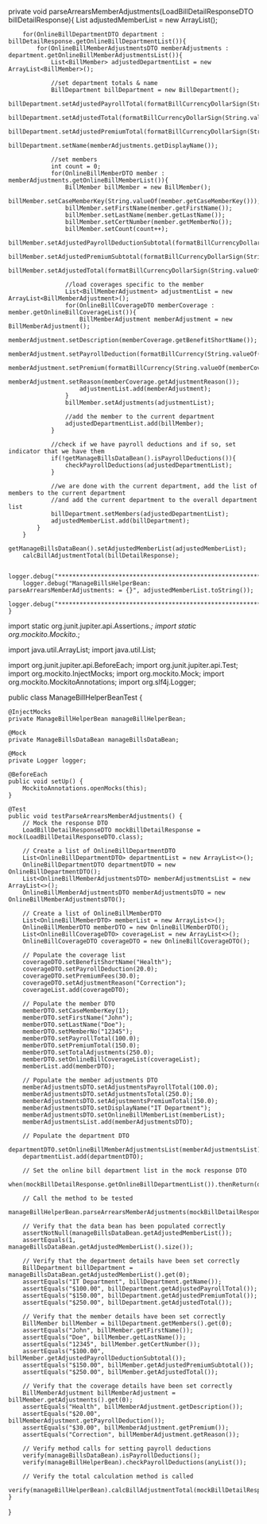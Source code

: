 private void parseArrearsMemberAdjustments(LoadBillDetailResponseDTO billDetailResponse){
		List<BillDepartment> adjustedMemberList = new ArrayList<BillDepartment>();

		for(OnlineBillDepartmentDTO department : billDetailResponse.getOnlineBillDepartmentList()){
			for(OnlineBillMemberAdjustmentsDTO memberAdjustments : department.getOnlineBillMemberAdjustmentsList()){
				List<BillMember> adjustedDepartmentList = new ArrayList<BillMember>();

				//set department totals & name
				BillDepartment billDepartment = new BillDepartment();
				billDepartment.setAdjustedPayrollTotal(formatBillCurrencyDollarSign(String.valueOf(memberAdjustments.getAdjustmentsPayrollTotal())));
				billDepartment.setAdjustedTotal(formatBillCurrencyDollarSign(String.valueOf(memberAdjustments.getAdjustmentsTotal())));
				billDepartment.setAdjustedPremiumTotal(formatBillCurrencyDollarSign(String.valueOf(memberAdjustments.getAdjustmentsPremiumTotal())));
				billDepartment.setName(memberAdjustments.getDisplayName());

				//set members
				int count = 0;
				for(OnlineBillMemberDTO member : memberAdjustments.getOnlineBillMemberList()){
					BillMember billMember = new BillMember();
					billMember.setCaseMemberKey(String.valueOf(member.getCaseMemberKey()));
					billMember.setFirstName(member.getFirstName());
					billMember.setLastName(member.getLastName());
					billMember.setCertNumber(member.getMemberNo());
					billMember.setCount(count++);
					billMember.setAdjustedPayrollDeductionSubtotal(formatBillCurrencyDollarSign(String.valueOf(member.getPayrollTotal())));
					billMember.setAdjustedPremiumSubtotal(formatBillCurrencyDollarSign(String.valueOf(member.getPremiumTotal())));
					billMember.setAdjustedTotal(formatBillCurrencyDollarSign(String.valueOf(member.getTotalAdjustments())));

					//load coverages specific to the member
					List<BillMemberAdjustment> adjustmentList = new ArrayList<BillMemberAdjustment>();
					for(OnlineBillCoverageDTO memberCoverage : member.getOnlineBillCoverageList()){
						BillMemberAdjustment memberAdjustment = new BillMemberAdjustment();
						memberAdjustment.setDescription(memberCoverage.getBenefitShortName());
						memberAdjustment.setPayrollDeduction(formatBillCurrency(String.valueOf(memberCoverage.getPayrollDeduction())));
						memberAdjustment.setPremium(formatBillCurrency(String.valueOf(memberCoverage.getPremiumFees())));
						memberAdjustment.setReason(memberCoverage.getAdjustmentReason());
						adjustmentList.add(memberAdjustment);
					}
					billMember.setAdjustments(adjustmentList);

					//add the member to the current department
					adjustedDepartmentList.add(billMember);
				}

				//check if we have payroll deductions and if so, set indicator that we have them
				if(!getManageBillsDataBean().isPayrollDeductions()){
					checkPayrollDeductions(adjustedDepartmentList);
				}

				//we are done with the current department, add the list of members to the current department
				//and add the current department to the overall department list
				billDepartment.setMembers(adjustedDepartmentList);
				adjustedMemberList.add(billDepartment);
			}
		}
		getManageBillsDataBean().setAdjustedMemberList(adjustedMemberList);
		calcBillAdjustmentTotal(billDetailResponse);

		logger.debug("**************************************************************************");
		logger.debug("ManageBillsHelperBean: parseArrearsMemberAdjustments: = {}", adjustedMemberList.toString());
		logger.debug("**************************************************************************");
	}


 import static org.junit.jupiter.api.Assertions.*;
import static org.mockito.Mockito.*;

import java.util.ArrayList;
import java.util.List;

import org.junit.jupiter.api.BeforeEach;
import org.junit.jupiter.api.Test;
import org.mockito.InjectMocks;
import org.mockito.Mock;
import org.mockito.MockitoAnnotations;
import org.slf4j.Logger;

public class ManageBillHelperBeanTest {

    @InjectMocks
    private ManageBillHelperBean manageBillHelperBean;

    @Mock
    private ManageBillsDataBean manageBillsDataBean;

    @Mock
    private Logger logger;

    @BeforeEach
    public void setUp() {
        MockitoAnnotations.openMocks(this);
    }

    @Test
    public void testParseArrearsMemberAdjustments() {
        // Mock the response DTO
        LoadBillDetailResponseDTO mockBillDetailResponse = mock(LoadBillDetailResponseDTO.class);
        
        // Create a list of OnlineBillDepartmentDTO
        List<OnlineBillDepartmentDTO> departmentList = new ArrayList<>();
        OnlineBillDepartmentDTO departmentDTO = new OnlineBillDepartmentDTO();
        List<OnlineBillMemberAdjustmentsDTO> memberAdjustmentsList = new ArrayList<>();
        OnlineBillMemberAdjustmentsDTO memberAdjustmentsDTO = new OnlineBillMemberAdjustmentsDTO();

        // Create a list of OnlineBillMemberDTO
        List<OnlineBillMemberDTO> memberList = new ArrayList<>();
        OnlineBillMemberDTO memberDTO = new OnlineBillMemberDTO();
        List<OnlineBillCoverageDTO> coverageList = new ArrayList<>();
        OnlineBillCoverageDTO coverageDTO = new OnlineBillCoverageDTO();
        
        // Populate the coverage list
        coverageDTO.setBenefitShortName("Health");
        coverageDTO.setPayrollDeduction(20.0);
        coverageDTO.setPremiumFees(30.0);
        coverageDTO.setAdjustmentReason("Correction");
        coverageList.add(coverageDTO);
        
        // Populate the member DTO
        memberDTO.setCaseMemberKey(1);
        memberDTO.setFirstName("John");
        memberDTO.setLastName("Doe");
        memberDTO.setMemberNo("12345");
        memberDTO.setPayrollTotal(100.0);
        memberDTO.setPremiumTotal(150.0);
        memberDTO.setTotalAdjustments(250.0);
        memberDTO.setOnlineBillCoverageList(coverageList);
        memberList.add(memberDTO);
        
        // Populate the member adjustments DTO
        memberAdjustmentsDTO.setAdjustmentsPayrollTotal(100.0);
        memberAdjustmentsDTO.setAdjustmentsTotal(250.0);
        memberAdjustmentsDTO.setAdjustmentsPremiumTotal(150.0);
        memberAdjustmentsDTO.setDisplayName("IT Department");
        memberAdjustmentsDTO.setOnlineBillMemberList(memberList);
        memberAdjustmentsList.add(memberAdjustmentsDTO);
        
        // Populate the department DTO
        departmentDTO.setOnlineBillMemberAdjustmentsList(memberAdjustmentsList);
        departmentList.add(departmentDTO);
        
        // Set the online bill department list in the mock response DTO
        when(mockBillDetailResponse.getOnlineBillDepartmentList()).thenReturn(departmentList);
        
        // Call the method to be tested
        manageBillHelperBean.parseArrearsMemberAdjustments(mockBillDetailResponse);
        
        // Verify that the data bean has been populated correctly
        assertNotNull(manageBillsDataBean.getAdjustedMemberList());
        assertEquals(1, manageBillsDataBean.getAdjustedMemberList().size());
        
        // Verify that the department details have been set correctly
        BillDepartment billDepartment = manageBillsDataBean.getAdjustedMemberList().get(0);
        assertEquals("IT Department", billDepartment.getName());
        assertEquals("$100.00", billDepartment.getAdjustedPayrollTotal());
        assertEquals("$150.00", billDepartment.getAdjustedPremiumTotal());
        assertEquals("$250.00", billDepartment.getAdjustedTotal());
        
        // Verify that the member details have been set correctly
        BillMember billMember = billDepartment.getMembers().get(0);
        assertEquals("John", billMember.getFirstName());
        assertEquals("Doe", billMember.getLastName());
        assertEquals("12345", billMember.getCertNumber());
        assertEquals("$100.00", billMember.getAdjustedPayrollDeductionSubtotal());
        assertEquals("$150.00", billMember.getAdjustedPremiumSubtotal());
        assertEquals("$250.00", billMember.getAdjustedTotal());
        
        // Verify that the coverage details have been set correctly
        BillMemberAdjustment billMemberAdjustment = billMember.getAdjustments().get(0);
        assertEquals("Health", billMemberAdjustment.getDescription());
        assertEquals("$20.00", billMemberAdjustment.getPayrollDeduction());
        assertEquals("$30.00", billMemberAdjustment.getPremium());
        assertEquals("Correction", billMemberAdjustment.getReason());
        
        // Verify method calls for setting payroll deductions
        verify(manageBillsDataBean).isPayrollDeductions();
        verify(manageBillHelperBean).checkPayrollDeductions(anyList());
        
        // Verify the total calculation method is called
        verify(manageBillHelperBean).calcBillAdjustmentTotal(mockBillDetailResponse);
    }
}
